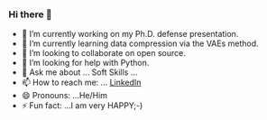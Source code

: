 ### Hi there 👋
- 🔭 I’m currently working on my Ph.D. defense presentation.
- 🌱 I’m currently learning data compression via the VAEs method. 
- 👯 I’m looking to collaborate on open source.
- 🤔 I’m looking for help with Python.
- 💬 Ask me about ... Soft Skills ...
- 📫 How to reach me: ... [LinkedIn](https://www.linkedin.com/in/mahdi-habibi/)
- 😄 Pronouns: ...He/Him
- ⚡ Fun fact: ...I am very HAPPY;-)

